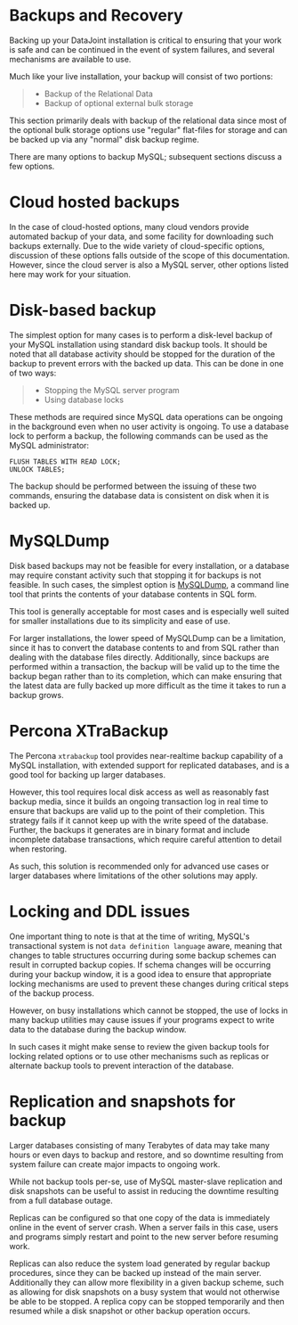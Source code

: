 # Backups and Recovery

Backing up your DataJoint installation is critical to ensuring that your
work is safe and can be continued in the event of system failures, and
several mechanisms are available to use.

Much like your live installation, your backup will consist of two
portions:

> -   Backup of the Relational Data
> -   Backup of optional external bulk storage

This section primarily deals with backup of the relational data since
most of the optional bulk storage options use "regular" flat-files for
storage and can be backed up via any "normal" disk backup regime.

There are many options to backup MySQL; subsequent sections discuss a
few options.

# Cloud hosted backups

In the case of cloud-hosted options, many cloud vendors provide
automated backup of your data, and some facility for downloading such
backups externally. Due to the wide variety of cloud-specific options,
discussion of these options falls outside of the scope of this
documentation. However, since the cloud server is also a MySQL server,
other options listed here may work for your situation.

# Disk-based backup

The simplest option for many cases is to perform a disk-level backup of
your MySQL installation using standard disk backup tools. It should be
noted that all database activity should be stopped for the duration of
the backup to prevent errors with the backed up data. This can be done
in one of two ways:

> -   Stopping the MySQL server program
> -   Using database locks

These methods are required since MySQL data operations can be ongoing in
the background even when no user activity is ongoing. To use a database
lock to perform a backup, the following commands can be used as the
MySQL administrator:

``` mysql
FLUSH TABLES WITH READ LOCK;
UNLOCK TABLES;
```

The backup should be performed between the issuing of these two
commands, ensuring the database data is consistent on disk when it is
backed up.

# MySQLDump

Disk based backups may not be feasible for every installation, or a
database may require constant activity such that stopping it for backups
is not feasible. In such cases, the simplest option is
[MySQLDump](https://dev.mysql.com/doc/mysql-backup-excerpt/5.7/en/using-mysqldump.html),
a command line tool that prints the contents of your database contents
in SQL form.

This tool is generally acceptable for most cases and is especially well
suited for smaller installations due to its simplicity and ease of use.

For larger installations, the lower speed of MySQLDump can be a
limitation, since it has to convert the database contents to and from
SQL rather than dealing with the database files directly. Additionally,
since backups are performed within a transaction, the backup will be
valid up to the time the backup began rather than to its completion,
which can make ensuring that the latest data are fully backed up more
difficult as the time it takes to run a backup grows.

# Percona XTraBackup

The Percona `xtrabackup` tool provides near-realtime backup capability
of a MySQL installation, with extended support for replicated databases,
and is a good tool for backing up larger databases.

However, this tool requires local disk access as well as reasonably fast
backup media, since it builds an ongoing transaction log in real time to
ensure that backups are valid up to the point of their completion. This
strategy fails if it cannot keep up with the write speed of the
database. Further, the backups it generates are in binary format and
include incomplete database transactions, which require careful
attention to detail when restoring.

As such, this solution is recommended only for advanced use cases or
larger databases where limitations of the other solutions may apply.

# Locking and DDL issues

One important thing to note is that at the time of writing, MySQL's
transactional system is not `data definition language` aware, meaning
that changes to table structures occurring during some backup schemes
can result in corrupted backup copies. If schema changes will be
occurring during your backup window, it is a good idea to ensure that
appropriate locking mechanisms are used to prevent these changes during
critical steps of the backup process.

However, on busy installations which cannot be stopped, the use of locks
in many backup utilities may cause issues if your programs expect to
write data to the database during the backup window.

In such cases it might make sense to review the given backup tools for
locking related options or to use other mechanisms such as replicas or
alternate backup tools to prevent interaction of the database.

# Replication and snapshots for backup

Larger databases consisting of many Terabytes of data may take many
hours or even days to backup and restore, and so downtime resulting from
system failure can create major impacts to ongoing work.

While not backup tools per-se, use of MySQL master-slave replication and
disk snapshots can be useful to assist in reducing the downtime
resulting from a full database outage.

Replicas can be configured so that one copy of the data is immediately
online in the event of server crash. When a server fails in this case,
users and programs simply restart and point to the new server before
resuming work.

Replicas can also reduce the system load generated by regular backup
procedures, since they can be backed up instead of the main server.
Additionally they can allow more flexibility in a given backup scheme,
such as allowing for disk snapshots on a busy system that would not
otherwise be able to be stopped. A replica copy can be stopped
temporarily and then resumed while a disk snapshot or other backup
operation occurs.
